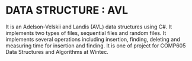 # DATA STRUCTURE : AVL
It is an Adelson-Velskii and Landis (AVL) data structures using C#.
It implements two types of files, sequential files and random files.
It implements several operations including insertion, finding, deleting and measuring time for insertion and finding.
It is one of project for COMP605 Data Structures and Algorithms at Wintec.
